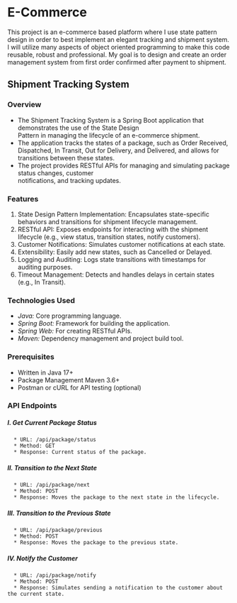 # E-Commerce
This project is an e-commerce based platform where I use state pattern design in order to best implement an elegant tracking and shipment system. I will utilize many aspects of object oriented programming to make this code reusable, robust and professional. My goal is to design and create an order management system from first order confirmed after payment to shipment.
## Shipment Tracking System
### Overview
  * The Shipment Tracking System is a Spring Boot application that demonstrates the use of the State Design  
    Pattern in managing the lifecycle of an e-commerce shipment.
  * The application tracks the states of a   package, such as Order Received, Dispatched, In Transit, Out        for Delivery, and Delivered, and allows for transitions between these states.
  * The project provides RESTful APIs for managing and simulating package status changes, customer     
    notifications, and tracking updates.
### Features
  1) State Design Pattern Implementation: Encapsulates state-specific behaviors and transitions for shipment 
     lifecycle management.
  2) RESTful API: Exposes endpoints for interacting with the shipment lifecycle (e.g., view status,
     transition states, notify customers).
  4) Customer Notifications: Simulates customer notifications at each state.
  5) Extensibility: Easily add new states, such as Cancelled or Delayed.
  6) Logging and Auditing: Logs state transitions with timestamps for auditing purposes.
  7) Timeout Management: Detects and handles delays in certain states (e.g., In Transit).
### Technologies Used
  * *Java:* Core programming language.
  * *Spring Boot:* Framework for building the application.
  * *Spring Web:* For creating RESTful APIs.
  * *Maven:* Dependency management and project build tool.
### Prerequisites
  * Written in Java 17+
  * Package Management Maven 3.6+
  * Postman or cURL for API testing (optional)
### API Endpoints
##### I. Get Current Package Status
      * URL: /api/package/status
      * Method: GET
      * Response: Current status of the package.
##### II. Transition to the Next State
      * URL: /api/package/next
      * Method: POST
      * Response: Moves the package to the next state in the lifecycle.
##### III. Transition to the Previous State
      * URL: /api/package/previous
      * Method: POST
      * Response: Moves the package to the previous state.
##### IV. Notify the Customer
      * URL: /api/package/notify
      * Method: POST
      * Response: Simulates sending a notification to the customer about the current state.
